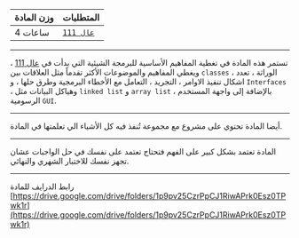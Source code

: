 | وزن المادة | المتطلبات |
|---|---|
| 4 ساعات | [`عال 111`](https://infosystems.blog/plan-study/course/CSC-111) |

---

<!-- start -->

تستمر هذه المادة في تغطية المفاهيم الأساسية للبرمجة الشيئية التي بدأت
في [عال 111](https://infosystems.blog/plan-study/course/CSC-111) ، ويغطي المفاهيم والموضوعات الأكثر تقدماً مثل العلاقات
بين `classes` ، الوراثة ، تعدد اشكال تنفيذ الاوامر ، التجريد ، التعامل مع الأخطاء البرمجية وطرق حلها ، و `Interfaces` ،
وهياكل البيانات مثل `linked list` و `array list` ، بالإضافة إلى واجهة المستخدم الرسومية `GUI`.

---

أيضا المادة تحتوي على مشروع مع مجموعة تُنفذ فيه كل الأشياء الي تعلمتها في المادة.

---
المادة تعتمد بشكل كبير على الفهم فتحتاج تعتمد على نفسك في حل الواجبات عشان تجهز نفسك للاختبار الشهري والنهائي.

---
رابط الدرايف للمادة
[https://drive.google.com/drive/folders/1p9pv25CzrPpCJ1RiwAPrk0Esz0TPwk1r](https://drive.google.com/drive/folders/1p9pv25CzrPpCJ1RiwAPrk0Esz0TPwk1r)
